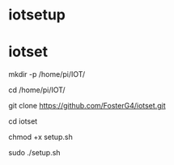 # iotsetup
# iotset

mkdir -p /home/pi/IOT/

cd /home/pi/IOT/

git clone https://github.com/FosterG4/iotset.git

cd iotset

chmod +x setup.sh

sudo ./setup.sh

